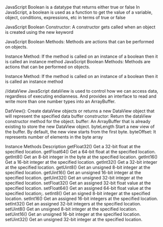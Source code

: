 JavaScript Boolean is a datatype that returns either true or false In JavaScript, a boolean is used as a function to get the value of a variable, object, conditions, expressions, etc in terms of true or false

JavaScript Boolean Constructor: A constructor gets called when an object is created using the new keyword

JavaScript Boolean Methods: Methods are actions that can be performed on objects.

Instance Method: If the method is called on an instance of a boolean then it is called an instance method
JavaScript Boolean Methods: Methods are actions that can be performed on objects.

Instance Method: If the method is called on an instance of a boolean then it is called an instance method

//dataView
JavaScript dataView is used to control how we can access data, regardless of executing endianness. And provides an interface to read and write more than one number types into an ArrayBuffer.

DatView():	Create dataView objects or returns a new DataView object that will represent the specified data buffer
constructor:	Return the dataView constructor method for the object.
buffer:	An ArrayBuffer that is already existing to store the new DataView object.
byteLength	Start a new view of the buffer. By default, the new view starts from the first byte.
byteOffset:	It represents number of elements in the byte array

Instance Methods	Description
getFloat32()	Get a 32-bit float at the specified location.
getFloat64()	Get a 64-bit float at the specified location.
getInt8()	Get an 8-bit integer in the byte at the specified location.
getInt16()	Get a 16-bit integer at the specified location.
getInt32()	Get a 32-bit integer at the specified location.
getUint8()	Get an unsigned 8-bit integer at the specified location.
getUint16()	Get an unsigned 16-bit integer at the specified location.
getUint32()	Get an unsigned 32-bit integer at the specified location.
setFloat32()	Get an assigned 32-bit float value at the specified location.
setFloat64()	Get an assigned 64-bit float value at the specified location;.
setInt8()	Get an signed 8-bit integer at the specified location.
setInt16()	Get an assigned 16-bit integers at the specified location.
setInt32()	Get an assigned 32-bit integers at the specified location.
setUint8()	Get an unsigned 8-bit integer at the specified location.
setUint16()	Get an unsigned 16-bit integer at the specified location.
setUint32()	Get an unsigned 32-bit integer at the specified location.